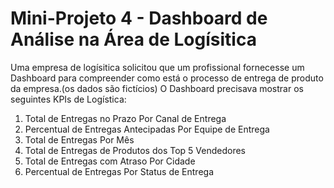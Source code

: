 # Mini-Projeto 4 - Dashboard de Análise na Área de Logísitica

Uma empresa de logísitica solicitou que um profissional fornecesse um Dashboard para compreender como está o processo de entrega de produto da empresa.(os dados são fictícios)
O Dashboard precisava mostrar os seguintes KPIs de Logística:

1. Total de Entregas no Prazo Por Canal de Entrega
2. Percentual de Entregas Antecipadas Por Equipe de Entrega
3. Total de Entregas Por Mês
4. Total de Entregas de Produtos dos Top 5 Vendedores
5. Total de Entregas com Atraso Por Cidade
6. Percentual de Entregas Por Status de Entrega